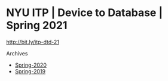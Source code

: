# NYU ITP | Device to Database | Spring 2021

http://bit.ly/itp-dtd-21

Archives
 * [Spring-2020](https://github.com/don/ITP-DeviceToDatabase/tree/Spring-2020)
 * [Spring-2019](https://github.com/don/ITP-DeviceToDatabase/tree/Spring-2019)


